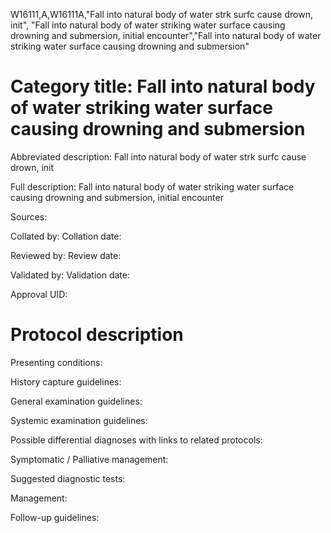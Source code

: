 W16111,A,W16111A,"Fall into natural body of water strk surfc cause drown, init", "Fall into natural body of water striking water surface causing drowning and submersion, initial encounter","Fall into natural body of water striking water surface causing drowning and submersion"
# Category title: Fall into natural body of water striking water surface causing drowning and submersion

Abbreviated description: Fall into natural body of water strk surfc cause drown, init

Full description: Fall into natural body of water striking water surface causing drowning and submersion, initial encounter

Sources:

Collated by:
Collation date:

Reviewed by:
Review date:

Validated by:
Validation date:

Approval UID:

# Protocol description

Presenting conditions:

History capture guidelines:

General examination guidelines:

Systemic examination guidelines:

Possible differential diagnoses with links to related protocols:

Symptomatic / Palliative management:

Suggested diagnostic tests:

Management:

Follow-up guidelines:
